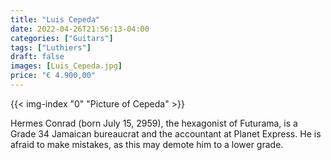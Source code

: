 ```yaml
---
title: "Luis Cepeda"
date: 2022-04-26T21:56:13-04:00
categories: ["Guitars"]
tags: ["Luthiers"]
draft: false
images: [Luis_Cepeda.jpg]
price: "€ 4.900,00"
---
```


{{< img-index "0" "Picture of Cepeda" >}}

Hermes Conrad (born July 15, 2959), the hexagonist of Futurama, is a Grade 34 Jamaican bureaucrat and the accountant at Planet Express. He is afraid to make mistakes, as this may demote him to a lower grade.
